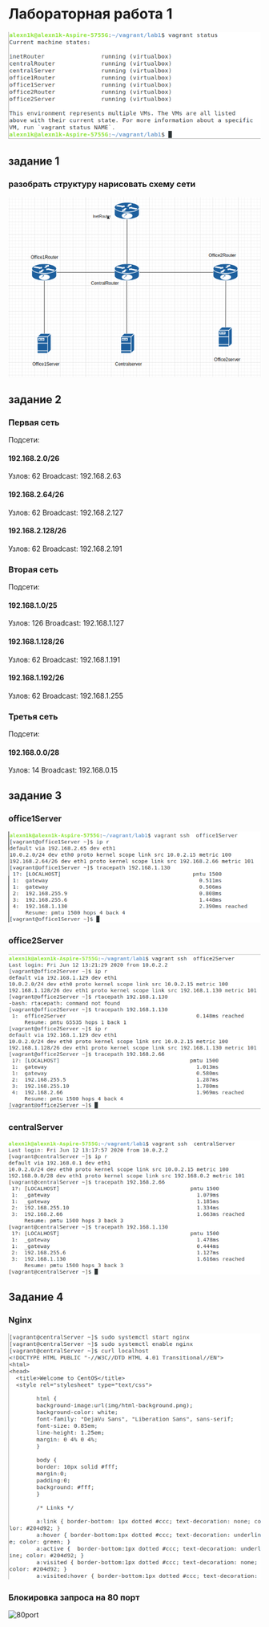 # Лабораторная работа 1
![scheme](scr/vagrant_status.png)
## задание 1
### разобрать структуру нарисовать схему сети
![scheme](scr/cxem.png)

## задание 2

### Первая сеть
Подсети:

#### 192.168.2.0/26
Узлов: 62
Broadcast: 192.168.2.63

#### 192.168.2.64/26
Узлов: 62
Broadcast: 192.168.2.127

#### 192.168.2.128/26
Узлов: 62
Broadcast: 192.168.2.191

### Вторая сеть
Подсети:

#### 192.168.1.0/25
Узлов: 126
Broadcast: 192.168.1.127

#### 192.168.1.128/26
Узлов: 62
Broadcast: 192.168.1.191

#### 192.168.1.192/26
Узлов: 62
Broadcast: 192.168.1.255

### Третья сеть
Подсети:

#### 192.168.0.0/28
Узлов: 14
Broadcast: 192.168.0.15

## задание 3
### office1Server

![office1Server](scr/o1s3.png)

### office2Server

![office2Server](scr/o2s3.png)

### centralServer

![centralServer](scr/cs3.png)

## Задание 4
### Nginx

![nginx](scr/nginx.png)

###  Блокировка запроса на 80 порт
![80port](src/80.png)

